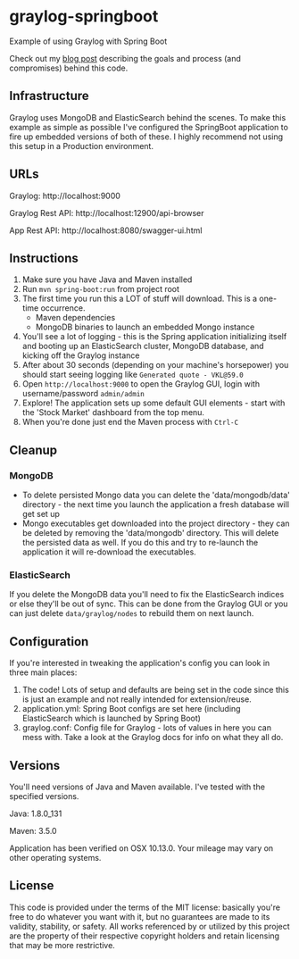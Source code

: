 # graylog-springboot
Example of using Graylog with Spring Boot

Check out my [blog post](https://objectpartners.com/2016/05/04/graylog-with-spring-boot-open-source-log-and-event-analysis/) describing the goals and process (and compromises) behind this code.

## Infrastructure
Graylog uses MongoDB and ElasticSearch behind the scenes. To make this example as simple as possible I've configured the SpringBoot application to fire up embedded versions of both of these. I highly recommend not using this setup in a Production environment.

## URLs
Graylog: http://localhost:9000

Graylog Rest API: http://localhost:12900/api-browser

App Rest API: http://localhost:8080/swagger-ui.html

## Instructions
1. Make sure you have Java and Maven installed
2. Run `mvn spring-boot:run` from project root
3. The first time you run this a LOT of stuff will download. This is a one-time occurrence.
    - Maven dependencies
    - MongoDB binaries to launch an embedded Mongo instance
4. You'll see a lot of logging - this is the Spring application initializing itself and booting up an ElasticSearch cluster, MongoDB database, and kicking off the Graylog instance
5. After about 30 seconds (depending on your machine's horsepower) you should start seeing logging like `Generated quote - VKL@59.0`
6. Open `http://localhost:9000` to open the Graylog GUI, login with username/password `admin/admin`
7. Explore! The application sets up some default GUI elements - start with the 'Stock Market' dashboard from the top menu.
8. When you're done just end the Maven process with `Ctrl-C`

## Cleanup
### MongoDB
- To delete persisted Mongo data you can delete the 'data/mongodb/data' directory - the next time you launch the application a fresh database will get set up
- Mongo executables get downloaded into the project directory - they can be deleted by removing the 'data/mongodb' directory. This will delete the persisted data as well. If you do this and try to re-launch the application it will re-download the executables.

### ElasticSearch
If you delete the MongoDB data you'll need to fix the ElasticSearch indices or else they'll be out of sync. This can be done from the Graylog GUI or you can just delete `data/graylog/nodes` to rebuild them on next launch.

## Configuration
If you're interested in tweaking the application's config you can look in three main places:

1. The code! Lots of setup and defaults are being set in the code since this is just an example and not really intended for extension/reuse.
2. application.yml: Spring Boot configs are set here (including ElasticSearch which is launched by Spring Boot)
3. graylog.conf: Config file for Graylog - lots of values in here you can mess with. Take a look at the Graylog docs for info on what they all do.

## Versions
You'll need versions of Java and Maven available. I've tested with the specified versions.

Java: 1.8.0_131

Maven: 3.5.0

Application has been verified on OSX 10.13.0. Your mileage may vary on other operating systems.

## License
This code is provided under the terms of the MIT license: basically you're free to do whatever you want with it, but no guarantees are made to its validity, stability, or safety. All works referenced by or utilized by this project are the property of their respective copyright holders and retain licensing that may be more restrictive.
